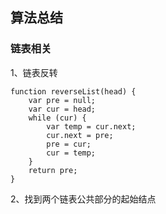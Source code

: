 ## 算法总结

### 链表相关

1、链表反转
```
function reverseList(head) {
    var pre = null;
    var cur = head;
    while (cur) {
        var temp = cur.next;
        cur.next = pre;
        pre = cur;
        cur = temp;
    }
    return pre;
}
```

2、找到两个链表公共部分的起始结点
